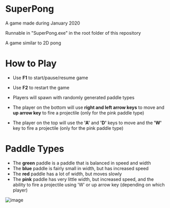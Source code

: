 # SuperPong

A game made during January 2020

Runnable in "SuperPong.exe" in the root folder of this repository

A game similar to 2D pong

# How to Play
- Use **F1** to start/pause/resume game
- Use **F2** to restart the game

- Players will spawn with randomly generated paddle types
- The player on the bottom will use **right and left arrow keys** to move and **up arrow key** to fire a projectile (only for the pink paddle type)
- The player on the top will use the **'A'** and **'D'** keys to move and the **'W'** key to fire a projectile (only for the pink paddle type)

# Paddle Types
- The **green** paddle is a paddle that is balanced in speed and width
- The **blue** paddle is fairly small in width, but has increased speed
- The **red** paddle has a lot of width, but moves slowly
- The **pink** paddle has very little width, but increased speed, and the ability to fire a projectile using 'W' or up arrow key (depending on which player)

![image](https://user-images.githubusercontent.com/57163085/229343102-17b5c871-a8c5-4d08-ba2d-5daa9e2e5b68.png)
